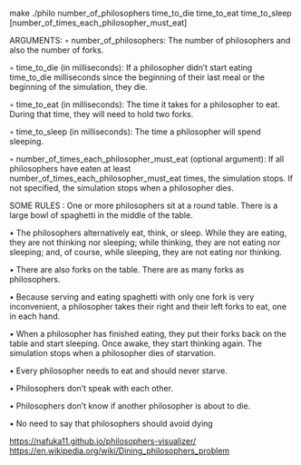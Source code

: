 make 
./philo number_of_philosophers time_to_die time_to_eat time_to_sleep [number_of_times_each_philosopher_must_eat]

ARGUMENTS:
◦ number_of_philosophers: The number of philosophers and also the number of forks.

◦ time_to_die (in milliseconds): If a philosopher didn’t start eating time_to_die milliseconds since the beginning of their last meal or the beginning of the simulation, they die.

◦ time_to_eat (in milliseconds): The time it takes for a philosopher to eat. During that time, they will need to hold two forks.

◦ time_to_sleep (in milliseconds): The time a philosopher will spend sleeping.

◦ number_of_times_each_philosopher_must_eat (optional argument): If all philosophers have eaten at least number_of_times_each_philosopher_must_eat times, the simulation stops. If not specified, the simulation stops when a philosopher dies.

SOME RULES :
One or more philosophers sit at a round table.
There is a large bowl of spaghetti in the middle of the table.

• The philosophers alternatively eat, think, or sleep.
While they are eating, they are not thinking nor sleeping;
while thinking, they are not eating nor sleeping;
and, of course, while sleeping, they are not eating nor thinking.

• There are also forks on the table. There are as many forks as philosophers.

• Because serving and eating spaghetti with only one fork is very inconvenient, a
philosopher takes their right and their left forks to eat, one in each hand.

• When a philosopher has finished eating, they put their forks back on the table and
start sleeping. Once awake, they start thinking again. The simulation stops when
a philosopher dies of starvation.

• Every philosopher needs to eat and should never starve.

• Philosophers don’t speak with each other.

• Philosophers don’t know if another philosopher is about to die.

• No need to say that philosophers should avoid dying

https://nafuka11.github.io/philosophers-visualizer/
https://en.wikipedia.org/wiki/Dining_philosophers_problem
